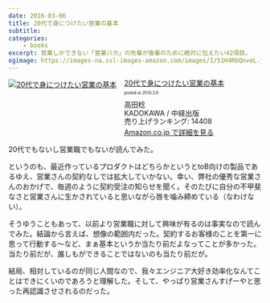 ```yaml
---
date: 2016-03-06
title: 20代で身につけたい営業の基本
subtitle:  
categories: 
    - books
excerpt: 営業しかできない「営業バカ」の先輩が後輩のために絶対に伝えたい42項目。
ogimage: https://images-na.ssl-images-amazon.com/images/I/51H4RbQnveL.jpg
---
```


<div class="azlink-box"><div class="azlink-image" style="float:left"><a href="http://www.amazon.co.jp/exec/obidos/ASIN/B00I0LKTQG/warikiru-22/" name="azlinklink" target="_blank"><img src="https://images-na.ssl-images-amazon.com/images/I/51H4RbQnveL._SL160_.jpg" alt="20代で身につけたい営業の基本" style="border:none" /></a></div><div class="azlink-info" style="float:left;margin-left:15px;line-height:120%"><div class="azlink-name" style="margin-bottom:10px;line-height:120%"><a href="http://www.amazon.co.jp/exec/obidos/ASIN/B00I0LKTQG/warikiru-22/" name="azlinklink" target="_blank">20代で身につけたい営業の基本</a><div class="azlink-powered-date" style="font-size:7pt;margin-top:5px;font-family:verdana;line-height:120%">posted at 2016.3.6</div></div><div class="azlink-detail">高田稔<br />KADOKAWA / 中経出版<br />売り上げランキング: 14408<br /></div><div class="azlink-link" style="margin-top:5px"><a href="http://www.amazon.co.jp/exec/obidos/ASIN/B00I0LKTQG/warikiru-22/" target="_blank">Amazon.co.jp で詳細を見る</a></div></div><div class="azlink-footer" style="clear:left"></div></div>

20代でもないし営業職でもないが読んでみた。

というのも、最近作っているプロダクトはどちらかというとtoB向けの製品であるゆえ、営業さんの契約なしでは拡大していかない。幸い、弊社の優秀な営業さんのおかげで、毎週のように契約受注の知らせを聞く。そのたびに自分の不甲斐なさと営業さんに生かされていると思いながら唇を噛み締めている（なわけない）。

そうゆうこともあって、以前より営業職に対して興味が有るのは事実なので読んでみた。結論から言えば、想像の範囲内だった。契約するお客様のことを第一に思って行動する〜など、まぁ基本というか当たり前だよなってことが多かった。当たり前だが、誰しもができることではないのも当たり前だが。

結局、相対しているのが同じ人間なので、我々エンジニア大好き効率化なんてことはできにくいのであろうと理解した。そして、やっぱり営業さんすげーやと思った再認識させされるのだった。
